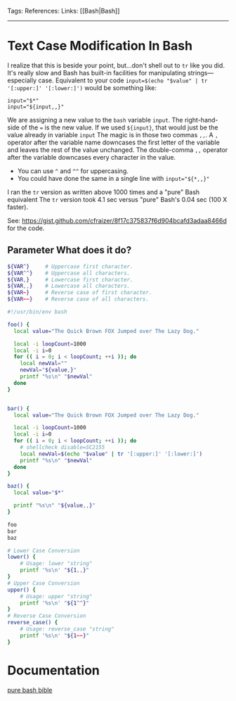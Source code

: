 Tags: 
References: 
Links: [[Bash|Bash]]

---

# Text Case Modification In Bash


I realize that this is beside your point, but…don't shell out to `tr` like you did. It's really slow and Bash has built-in facilities for manipulating strings—especially case. Equivalent to your code `input=$(echo "$value" | tr '[:upper:]' '[:lower:]')` would be something like:

    input="$*"
    input="${input,,}"

We are assigning a new value to the `bash` variable `input`.  The right-hand-side of the `=` is the new value. If we used `${input}`, that would just be the value already in variable `input` The magic is in those two commas `,,`. A `,` operator after the variable name downcases the first letter of the variable and leaves the rest of the value unchanged. The double-comma `,,` operator after the variable downcases every character in the value.

- You can use `^` and `^^` for uppercasing.
- You could have done the same in a single line with `input="${*,,}"`

I ran the `tr` version as written above 1000 times and a "pure" Bash equivalent The `tr` version took 4.1 sec versus "pure" Bash's 0.04 sec (100 X faster). 

See: https://gist.github.com/cfraizer/8f17c375837f6d904bcafd3adaa8466d for the code.

## Parameter   What does it do?

```bash
${VAR^}     # Uppercase first character.
${VAR^^}    # Uppercase all characters.
${VAR,}     # Lowercase first character.
${VAR,,}    # Lowercase all characters.
${VAR~}     # Reverse case of first character.
${VAR~~}    # Reverse case of all characters.
```

```bash
#!/usr/bin/env bash

foo() {
  local value="The Quick Brown FOX Jumped over The Lazy Dog."

  local -i loopCount=1000
  local -i i=0
  for (( i = 0; i < loopCount; ++i )); do
    local newVal=""
    newVal="${value,}"
    printf "%s\n" "$newVal"
  done
}


bar() {
  local value="The Quick Brown FOX Jumped over The Lazy Dog."

  local -i loopCount=1000
  local -i i=0
  for (( i = 0; i < loopCount; ++i )); do
    # shellcheck disable=SC2155
    local newVal=$(echo "$value" | tr '[:upper:]' '[:lower:]')
    printf "%s\n" "$newVal"
  done
}

baz() {
  local value="$*"

  printf "%s\n" "${value,,}"
}

foo
bar
baz

# Lower Case Conversion
lower() {
    # Usage: lower "string"
    printf '%s\n' "${1,,}"
}
# Upper Case Conversion
upper() {
    # Usage: upper "string"
    printf '%s\n' "${1^^}"
}
# Reverse Case Conversion
reverse_case() {
    # Usage: reverse_case "string"
    printf '%s\n' "${1~~}"
}
```

# Documentation

[pure bash bible](https://github.com/dylanaraps/pure-bash-bible)
